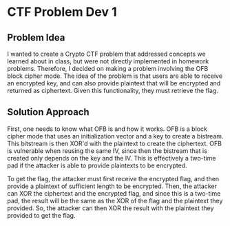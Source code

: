 # CTF Problem Dev 1

## Problem Idea

I wanted to create a Crypto CTF problem that addressed concepts we
learned about in class, but were not directly implemented in homework
problems. Therefore, I decided on making a problem involving the OFB
block cipher mode. The idea of the problem is that users are able to
receive an encrypted key, and can also provide plaintext that will be
encrypted and returned as ciphertext. Given this functionality, they
must retrieve the flag.

## Solution Approach

First, one needs to know what OFB is and how it works. OFB is a block
cipher mode that uses an initialization vector and a key to create a
bistream. This bitstream is then XOR'd with the plaintext to create the
ciphertext. OFB is vulnerable when reusing the same IV, since then the
bistream that is created only depends on the key and the IV. This is
effectively a two-time pad if the attacker is able to provide plaintexts
to be encrypted.

To get the flag, the attacker must first receive the encrypted flag,
and then provide a plaintext of sufficient length to be encrypted. 
Then, the attacker can XOR the ciphertext and the encrypted flag, and
since this is a two-time pad, the result will be the same as the XOR
of the flag and the plaintext they provided. So, the attacker can then
XOR the result with the plaintext they provided to get the flag.

